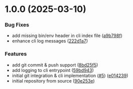 # 1.0.0 (2025-03-10)


### Bug Fixes

* add missing bin/env header in cli index file ([a9b798f](https://github.com/tada5hi/hevi/commit/a9b798f9e72efe8f6ce4de134fa855a0e57fed82))
* enhance cli log messages ([222d1a7](https://github.com/tada5hi/hevi/commit/222d1a7923e6d878d206af70982ba5f3b38f0b76))


### Features

* add git commit & push support ([8bd25f5](https://github.com/tada5hi/hevi/commit/8bd25f5e800e8f08775e2f398d7a45e68112b598))
* add logging to cli entrypoint ([59bd943](https://github.com/tada5hi/hevi/commit/59bd9433b0ce7ab3f88822cb5e85b688279d1ae8))
* initial git integration & cli implementation ([#5](https://github.com/tada5hi/hevi/issues/5)) ([e014239](https://github.com/tada5hi/hevi/commit/e0142390c9790f5ac43598e387091dcf975cc67a))
* initial repository from source ([90e253e](https://github.com/tada5hi/hevi/commit/90e253e32b5215b24705e46d010f0b5695193e13))
